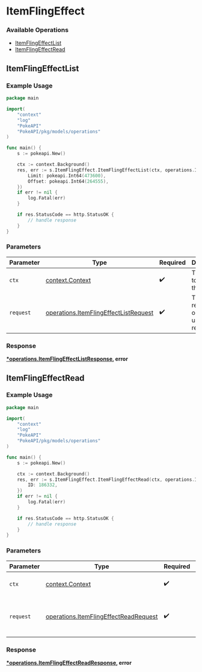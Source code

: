 # ItemFlingEffect

### Available Operations

* [ItemFlingEffectList](#itemflingeffectlist)
* [ItemFlingEffectRead](#itemflingeffectread)

## ItemFlingEffectList

### Example Usage

```go
package main

import(
	"context"
	"log"
	"PokeAPI"
	"PokeAPI/pkg/models/operations"
)

func main() {
    s := pokeapi.New()

    ctx := context.Background()
    res, err := s.ItemFlingEffect.ItemFlingEffectList(ctx, operations.ItemFlingEffectListRequest{
        Limit: pokeapi.Int64(473600),
        Offset: pokeapi.Int64(264555),
    })
    if err != nil {
        log.Fatal(err)
    }

    if res.StatusCode == http.StatusOK {
        // handle response
    }
}
```

### Parameters

| Parameter                                                                                      | Type                                                                                           | Required                                                                                       | Description                                                                                    |
| ---------------------------------------------------------------------------------------------- | ---------------------------------------------------------------------------------------------- | ---------------------------------------------------------------------------------------------- | ---------------------------------------------------------------------------------------------- |
| `ctx`                                                                                          | [context.Context](https://pkg.go.dev/context#Context)                                          | :heavy_check_mark:                                                                             | The context to use for the request.                                                            |
| `request`                                                                                      | [operations.ItemFlingEffectListRequest](../../models/operations/itemflingeffectlistrequest.md) | :heavy_check_mark:                                                                             | The request object to use for the request.                                                     |


### Response

**[*operations.ItemFlingEffectListResponse](../../models/operations/itemflingeffectlistresponse.md), error**


## ItemFlingEffectRead

### Example Usage

```go
package main

import(
	"context"
	"log"
	"PokeAPI"
	"PokeAPI/pkg/models/operations"
)

func main() {
    s := pokeapi.New()

    ctx := context.Background()
    res, err := s.ItemFlingEffect.ItemFlingEffectRead(ctx, operations.ItemFlingEffectReadRequest{
        ID: 186332,
    })
    if err != nil {
        log.Fatal(err)
    }

    if res.StatusCode == http.StatusOK {
        // handle response
    }
}
```

### Parameters

| Parameter                                                                                      | Type                                                                                           | Required                                                                                       | Description                                                                                    |
| ---------------------------------------------------------------------------------------------- | ---------------------------------------------------------------------------------------------- | ---------------------------------------------------------------------------------------------- | ---------------------------------------------------------------------------------------------- |
| `ctx`                                                                                          | [context.Context](https://pkg.go.dev/context#Context)                                          | :heavy_check_mark:                                                                             | The context to use for the request.                                                            |
| `request`                                                                                      | [operations.ItemFlingEffectReadRequest](../../models/operations/itemflingeffectreadrequest.md) | :heavy_check_mark:                                                                             | The request object to use for the request.                                                     |


### Response

**[*operations.ItemFlingEffectReadResponse](../../models/operations/itemflingeffectreadresponse.md), error**

